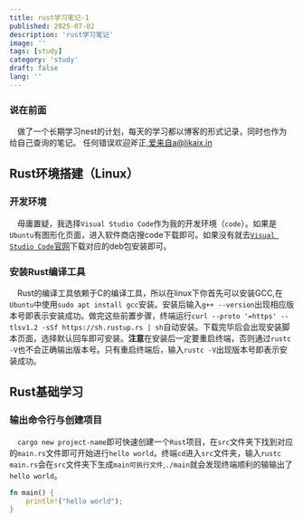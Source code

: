 ```yaml
---
title: rust学习笔记-1
published: 2025-07-02
description: 'rust学习笔记'
image: ''
tags: [study]
category: 'study'
draft: false 
lang: ''
---
```

### 说在前面
&ensp;&ensp;做了一个长期学习nest的计划，每天的学习都以博客的形式记录，同时也作为给自己查询的笔记。
任何错误欢迎斧正,爱来自a@likaix.in
## Rust环境搭建（Linux）
### 开发环境
&ensp;&ensp;毋庸置疑，我选择`Visual Studio Code`作为我的开发环境（`code`）。如果是`Ubuntu`有图形化页面，进入软件商店搜code下载即可。如果没有就去[`Visual Studio Code`官网](https://code.visualstudio.com/)下载对应的deb包安装即可。

### 安装Rust编译工具
&ensp;&ensp;Rust的编译工具依赖于C的编译工具，所以在linux下你首先可以安装GCC,在`Ubuntu`中使用`sudo apt install gcc`安装。安装后输入`g++ --version`出现相应版本号即表示安装成功。做完这些前置步骤，终端运行`curl --proto '=https' --tlsv1.2 -sSf https://sh.rustup.rs | sh`自动安装。下载完毕后会出现安装脚本页面，选择默认回车即可安装。**注意**在安装后一定要重启终端，否则通过`rustc -V`也不会正确输出版本号。只有重启终端后，输入`rustc -V`出现版本号即表示安装成功。


## Rust基础学习
### 输出命令行与创建项目
&ensp;&ensp;`cargo new project-name`即可快速创建一个`Rust`项目，在`src`文件夹下找到对应的`main.rs`文件即可开始进行`hello world`。终端`cd`进入`src`文件夹，输入`rustc main.rs`会在`src`文件夹下生成`main可执行文件`,`./main`就会发现终端顺利的输输出了`hello world`。

```rust
fn main() { 
    println!("hello world"); 
}
```
